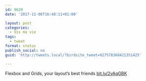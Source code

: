 ```yaml
---
id: 9620
date: '2017-11-06T16:48:11+01:00'

layout: post
categories:
  - Vis ma vie
tags:
  - tweet
format: status
publish_social: no
guid: 'http://tweets.local/?birdsite_tweet=927578368421351425'

---
```


Flexbox and Grids, your layout’s best friends [bit.ly/2yAqGBK](http://bit.ly/2yAqGBK)